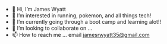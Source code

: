 - 👋 Hi, I’m James Wyatt
- 👀 I’m interested in running, pokemon, and all things tech!
- 🌱 I’m currently going through a boot camp and learning alot!!
- 💞️ I’m looking to collaborate on ...
- 📫 How to reach me ... email jamesrwyatt35@gmail.com

<!---
Arctic-Gif/Arctic-Gif is a ✨ special ✨ repository because its `README.md` (this file) appears on your GitHub profile.
You can click the Preview link to take a look at your changes.
--->
